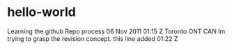 # hello-world
Learning the github Repo process 06 Nov 2011 01:15 Z Toronto ONT CAN
Im trying to grasp the revision concept. this line added 01:22 Z
